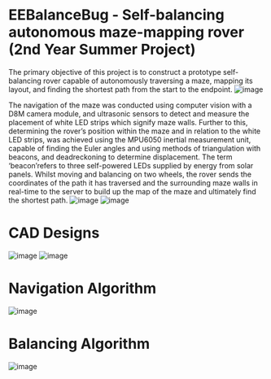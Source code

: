 # EEBalanceBug - Self-balancing autonomous maze-mapping rover (2nd Year Summer Project)
The primary objective of this project is to construct a prototype self-balancing rover capable of autonomously traversing a maze, mapping its layout, and finding the shortest path from the start to the endpoint. 
![image](https://github.com/bhavyaEE/EEBalanceBug/assets/107200668/028ead33-4e99-4d04-a98c-3836abf7195a)

The  navigation  of  the  maze  was conducted  using  computer  vision  with  a  D8M  camera  module,  and  ultrasonic  sensors  to  detect  and measure the placement of white LED strips which signify maze walls. Further to this, determining the rover’s  position  within  the  maze  and  in  relation  to  the  white  LED  strips,  was  achieved  using  the MPU6050  inertial  measurement  unit,  capable  of  finding  the  Euler  angles  and  using  methods  of triangulation with beacons, and deadreckoning to determine displacement. The term ‘beacon’refers to three self-powered LEDs supplied by energy from solar panels. Whilst moving and balancing on two wheels, the rover sends the coordinates of the path it has traversed and the surrounding maze walls in real-time to the server to build up the map of the maze and ultimately find the shortest path. 
![image](https://github.com/bhavyaEE/EEBalanceBug/assets/107200668/c335ed91-30b1-4b86-a2d6-66b5bbf26a22)
![image](https://github.com/bhavyaEE/EEBalanceBug/assets/107200668/77f6e57c-6d92-4c2c-a01a-b0a43258bde8)
# CAD Designs
![image](https://github.com/bhavyaEE/EEBalanceBug/assets/107200668/c938b501-4d04-4d6c-8156-e4b0bf833ca0)
![image](https://github.com/bhavyaEE/EEBalanceBug/assets/107200668/34c6b758-2db2-46d7-8fcf-388eacd69d9e)
# Navigation Algorithm
![image](https://github.com/bhavyaEE/EEBalanceBug/assets/107200668/7f782a8c-093e-476f-915d-72aaf162bd38)
# Balancing Algorithm
![image](https://github.com/bhavyaEE/EEBalanceBug/assets/107200668/94d074aa-630f-4c5e-bc11-890eed5533ff)



